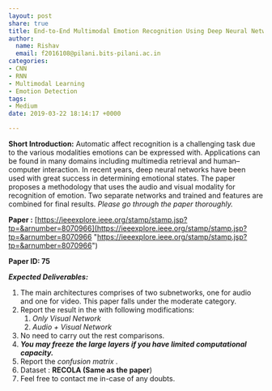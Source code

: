 ```yaml
---
layout: post
share: true
title: End-to-End Multimodal Emotion Recognition Using Deep Neural Networks
author:
  name: Rishav
  email: f2016108@pilani.bits-pilani.ac.in
categories:
- CNN
- RNN
- Multimodal Learning
- Emotion Detection
tags:
- Medium
date: 2019-03-22 18:14:17 +0000

---
```

**Short Introduction:** Automatic affect recognition is a challenging task due to the various modalities emotions can be expressed with. Applications can be found in many domains including multimedia retrieval and human–computer interaction. In recent years, deep neural networks have been used with great success in determining emotional states. The paper proposes a methodology that uses the audio and visual modality for recognition of emotion. Two separate networks and trained and features are combined for final results. _Please go through the paper thoroughly._

**Paper :** [https://ieeexplore.ieee.org/stamp/stamp.jsp?tp=&arnumber=8070966](https://ieeexplore.ieee.org/stamp/stamp.jsp?tp=&arnumber=8070966 "https://ieeexplore.ieee.org/stamp/stamp.jsp?tp=&arnumber=8070966")

**Paper ID: 75**

**_Expected Deliverables:_**

1. The main architectures comprises of two subnetworks, one for audio and one for video. This paper falls under the moderate category.
2. Report the result in the with following modifications:
   1. _Only Visual Network_
   2. _Audio + Visual Network_
3. No need to carry out the rest comparisons.
4. **_You may freeze the large layers if you have limited computational capacity._**
5. Report the _confusion matrix ._
6. Dataset : **RECOLA (Same as the paper**)
7. Feel free to contact me in-case of any doubts.
